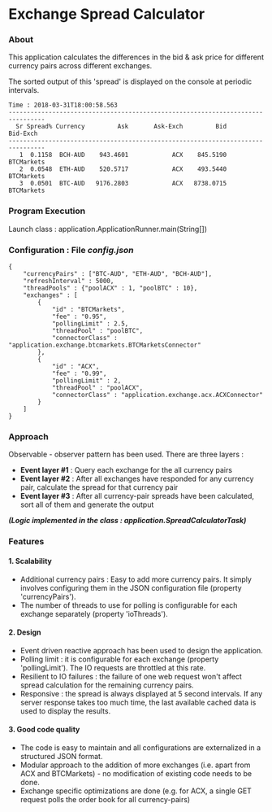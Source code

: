 # Exchange Spread Calculator

### About

This application calculates the differences in the bid & ask price for different currency pairs across different exchanges.

The sorted output of this 'spread' is displayed on the console at periodic intervals.

```
Time : 2018-03-31T18:00:58.563
--------------------------------------------------------------------------------
  Sr Spread% Currency         Ask       Ask-Exch         Bid       Bid-Exch
--------------------------------------------------------------------------------
   1  0.1158  BCH-AUD    943.4601            ACX    845.5190     BTCMarkets
   2  0.0548  ETH-AUD    520.5717            ACX    493.5440     BTCMarkets
   3  0.0501  BTC-AUD   9176.2803            ACX   8738.0715     BTCMarkets
```

### Program Execution
Launch class : application.ApplicationRunner.main(String[])

### Configuration : File *config.json*
```
{
	"currencyPairs" : ["BTC-AUD", "ETH-AUD", "BCH-AUD"],
	"refreshInterval" : 5000,
	"threadPools" : {"poolACX" : 1, "poolBTC" : 10},
	"exchanges" : [
		{
			"id" : "BTCMarkets",
			"fee" : "0.95",
			"pollingLimit" : 2.5,
			"threadPool" : "poolBTC",
			"connectorClass" : "application.exchange.btcmarkets.BTCMarketsConnector"
		},
		{
			"id" : "ACX",
			"fee" : "0.99",
			"pollingLimit" : 2,
			"threadPool" : "poolACX",
			"connectorClass" : "application.exchange.acx.ACXConnector"
		}
	]
}
```

### Approach
Observable - observer pattern has been used.
There are three layers :
 - **Event layer #1** : Query each exchange for the all currency pairs
 - **Event layer #2** : After all exchanges have responded for any currency pair, calculate the spread for that currency pair
 -  **Event layer #3** : After all currency-pair spreads have been calculated, sort all of them and generate the output

 ___(Logic implemented in the class : application.SpreadCalculatorTask)___

### Features

#### 1. Scalability
 - Additional currency pairs : Easy to add more currency pairs. It simply involves configuring them in the JSON configuration file (property 'currencyPairs').
 - The number of threads to use for polling is configurable for each exchange separately (property 'ioThreads').

#### 2. Design
 - Event driven reactive approach has been used to design the application.
 - Polling limit : it is configurable for each exchange (property 'pollingLimit'). The IO requests are throttled at this rate.
 - Resilient to IO failures : the failure of one web request won't affect spread calculation for the remaining currency pairs.
 - Responsive : the spread is always displayed at 5 second intervals. If any server response takes too much time, the last available cached data is used to display the results.

#### 3. Good code quality
 - The code is easy to maintain and all configurations are externalized in a structured JSON format.
 - Modular approach to the addition of more exchanges (i.e. apart from ACX and BTCMarkets) - no modification of existing code needs to be done.
 - Exchange specific optimizations are done (e.g. for ACX, a single GET request polls the order book for all currency-pairs)